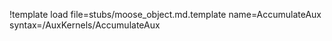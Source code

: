 !template load file=stubs/moose_object.md.template name=AccumulateAux syntax=/AuxKernels/AccumulateAux
